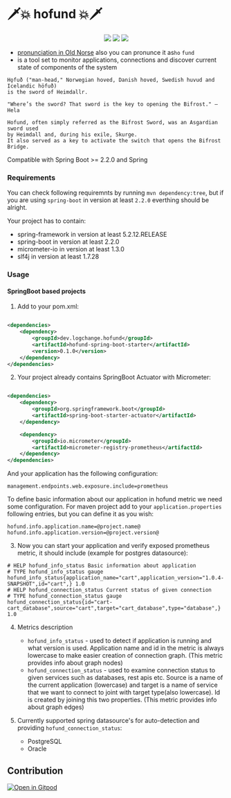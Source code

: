 # 🗡️💥 hofund 💥🗡️

<p align="center">
    <a href="https://github.com/logchange/hofund/graphs/contributors" alt="Contributors">
        <img src="https://img.shields.io/github/contributors/logchange/hofund" /></a>
    <a href="https://github.com/logchange/hofund/pulse" alt="Activity">
        <img src="https://img.shields.io/github/commit-activity/m/logchange/hofund" /></a>
    <a href="https://search.maven.org/search?q=g:%22dev.logchange.hofund%22%20AND%20a:%22hofund-spring-boot-starter%22" alt="Maven Central">
        <img src="https://img.shields.io/maven-central/v/dev.logchange.hofund/hofund-spring-boot-starter.svg?label=Maven%20Central" /></a>
</p>

- [pronunciation in Old Norse](https://forvo.com/word/h%C7%ABfu%C3%B0/) also you can pronunce it as`ho` `fund`
- is a tool set to monitor applications, connections and discover current state of components of the system

```
Hǫfuð ("man-head," Norwegian hoved, Danish hoved, Swedish huvud and Icelandic höfuð) 
is the sword of Heimdallr.

"Where’s the sword? That sword is the key to opening the Bifrost." ― Hela

Hofund, often simply referred as the Bifrost Sword, was an Asgardian sword used 
by Heimdall and, during his exile, Skurge. 
It also served as a key to activate the switch that opens the Bifrost Bridge.
```

Compatible with Spring Boot >= 2.2.0 and Spring

### Requirements

You can check following requiremnts by running `mvn dependency:tree`, but if you are using `spring-boot` in version at
least `2.2.0` everthing should be alright.

Your project has to contain:

- spring-framework in version at least 5.2.12.RELEASE
- spring-boot in version at least 2.2.0
- micrometer-io in version at least 1.3.0
- slf4j in version at least 1.7.28

### Usage

#### SpringBoot based projects

1. Add to your pom.xml:

```xml

<dependencies>
    <dependency>
        <groupId>dev.logchange.hofund</groupId>
        <artifactId>hofund-spring-boot-starter</artifactId>
        <version>0.1.0</version>
    </dependency>
</dependencies>
```

2. Your project already contains SpringBoot Actuator with Micrometer:

```xml

<dependencies>
    <dependency>
        <groupId>org.springframework.boot</groupId>
        <artifactId>spring-boot-starter-actuator</artifactId>
    </dependency>

    <dependency>
        <groupId>io.micrometer</groupId>
        <artifactId>micrometer-registry-prometheus</artifactId>
    </dependency>
</dependencies>
```

And your application has the following configuration:

```properties
management.endpoints.web.exposure.include=prometheus
```

To define basic information about our application in hofund metric we need some configuration.
For maven project add to your `application.properties` following entries, but you can define it as you wish:

```properties
hofund.info.application.name=@project.name@
hofund.info.application.version=@project.version@
```

3. Now you can start your application and verify exposed prometheus metric, it should include (example for postgres
   datasource):

```text
# HELP hofund_info_status Basic information about application
# TYPE hofund_info_status gauge
hofund_info_status{application_name="cart",application_version="1.0.4-SNAPSHOT",id="cart",} 1.0
# HELP hofund_connection_status Current status of given connection
# TYPE hofund_connection_status gauge
hofund_connection_status{id="cart-cart_database",source="cart",target="cart_database",type="database",} 1.0
```

4. Metrics description

   - `hofund_info_status` - used to detect if application is running and what version is used. Application name and id
     in the metric is always lowercase to make easier creation of connection graph. (This metric provides info about
     graph nodes)
   - `hofund_connection_status` - used to examine connection status to given services such as databases, rest apis etc.
     Source is a name of the current application (lowercase) and target is a name of service that we want to connect
     to joint with target type(also lowercase). Id is created by joining this two properties. (This metric provides
     info about graph edges)


5. Currently supported spring datasource's for auto-detection and providing `hofund_connection_status`:
   - PostgreSQL
   - Oracle

## Contribution

[![Open in Gitpod](https://gitpod.io/button/open-in-gitpod.svg)](https://gitpod.io/#https://github.com/logchange/hofund)
